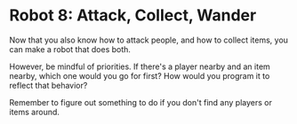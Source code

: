 # Robot 8: Attack, Collect, Wander

Now that you also know how to attack people, and how to collect items, you can make a robot that does both.

However, be mindful of priorities. If there's a player nearby and an item nearby, which one would you go for first? How would you program it to reflect that behavior?

Remember to figure out something to do if you don't find any players or items around.